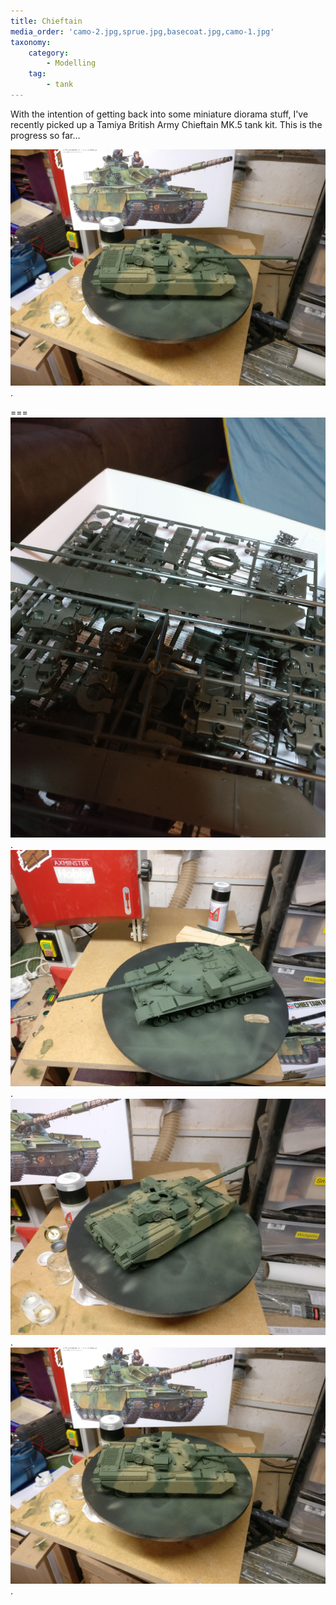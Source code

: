 ```yaml
---
title: Chieftain
media_order: 'camo-2.jpg,sprue.jpg,basecoat.jpg,camo-1.jpg'
taxonomy:
    category:
        - Modelling
    tag:
        - tank
---
```


With the intention of getting back into some miniature diorama stuff, I've recently picked
up a Tamiya British Army Chieftain MK.5 tank kit. This is the progress so far...

![Camo base applied](camo-2.jpg?cropResize=800,800).

===
![A cheeky shot of the sprues](sprue.jpg?cropResize=800,800).
![First basecoat applied](basecoat.jpg?cropResize=800,800).
![Camo base applied](camo-1.jpg?cropResize=800,800).
![Camo base applied](camo-2.jpg?cropResize=800,800).
